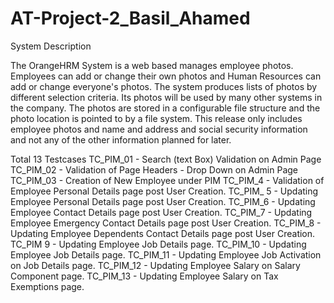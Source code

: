 # AT-Project-2_Basil_Ahamed

System Description

The OrangeHRM System is a web based manages employee photos. Employees can add or change their own photos and Human Resources can add or change everyone's photos. 
The system produces lists of photos by different selection criteria. Its photos will be used by many other systems in the company. 
The photos are stored in a configurable file structure and the photo location is pointed to by a file system. 
This release only includes employee photos and name and address and social security information and not any of the other information planned for later.

Total 13 Testcases
TC_PIM_01 - Search (text Box) Validation on Admin Page
TC_PIM_02 - Validation of Page Headers - Drop Down on Admin Page
TC_PIM_03 - Creation of New Employee under PIM
TC_PIM_4 - Validation of Employee Personal Details page post User Creation.
TC_PIM_ 5 - Updating Employee Personal Details page post User Creation.
TC_PIM_6 - Updating Employee Contact Details page post User Creation.
TC_PIM_7 - Updating Employee Emergency Contact Details page post User Creation.
TC_PIM_8 - Updating Employee Dependents Contact Details page post User Creation.
TC_PIM 9 - Updating Employee Job Details page.
TC_PIM_10 - Updating Employee Job Details page.
TC_PIM_11 - Updating Employee Job Activation on Job Details page.
TC_PIM_12 - Updating Employee Salary on Salary Component page.
TC_PIM_13 - Updating Employee Salary on Tax Exemptions page.
